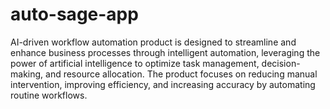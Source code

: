 # auto-sage-app
AI-driven workflow automation product is designed to streamline and enhance business processes through intelligent automation, leveraging the power of artificial intelligence to optimize task management, decision-making, and resource allocation. The product focuses on reducing manual intervention, improving efficiency, and increasing accuracy by automating routine workflows.
